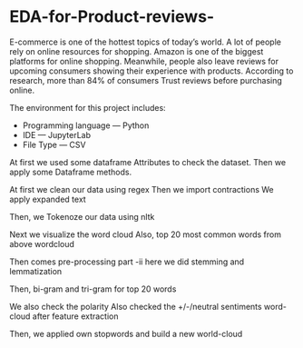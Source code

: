 # EDA-for-Product-reviews-
E-commerce is one of the hottest topics of today’s world. A lot of people rely on online resources for shopping. Amazon is one of the biggest platforms for online shopping. Meanwhile, people also leave reviews for upcoming consumers showing their experience with products. According to research, more than 84% of consumers Trust reviews before purchasing online.

The environment for this project includes:

* Programming language — Python
* IDE — JupyterLab
* File Type — CSV

At first we used some dataframe Attributes to check the dataset.
Then we apply some Dataframe methods.

At first we clean our data
using regex
Then we import contractions
We apply expanded text

Then, we Tokenoze our data
using nltk

Next we visualize the word cloud
Also, top 20 most common words from above wordcloud

Then comes pre-processing part -ii
here we did stemming and lemmatization 

Then, bi-gram and tri-gram for top 20 words

We also check the polarity
Also checked the +/-/neutral sentiments word-cloud after feature extraction

Then, we applied own stopwords and build a new world-cloud
